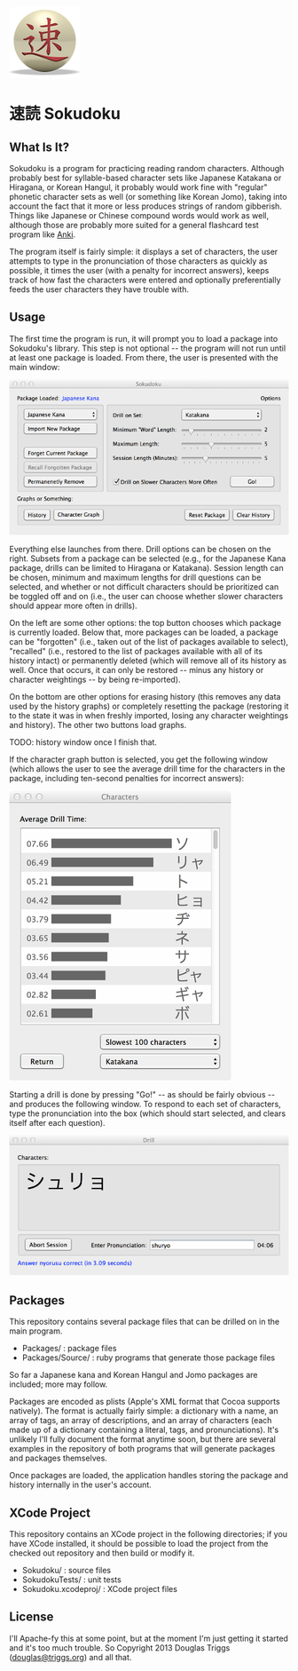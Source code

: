 ![alt logo](Assets/Icon128.png)
# 速読 Sokudoku

## What Is It?

Sokudoku is a program for practicing reading random characters.
Although probably best for syllable-based character sets like Japanese
Katakana or Hiragana, or Korean Hangul, it probably would work fine
with "regular" phonetic character sets as well (or something like
Korean Jomo), taking into account the fact that it more or less
produces strings of random gibberish.  Things like Japanese or Chinese
compound words would work as well, although those are probably more
suited for a general flashcard test program like
[Anki](http://ankisrs.net/).

The program itself is fairly simple: it displays a set of characters,
the user attempts to type in the pronunciation of those characters as
quickly as possible, it times the user (with a penalty for incorrect
answers), keeps track of how fast the characters were entered and
optionally preferentially feeds the user characters they have trouble
with.

## Usage

The first time the program is run, it will prompt you to load a
package into Sokudoku's library.  This step is not optional -- the
program will not run until at least one package is loaded.  From
there, the user is presented with the main window:

![alt main window](Assets/mainwindow.png)

Everything else launches from there.  Drill options can be chosen on
the right.  Subsets from a package can be selected (e.g., for the
Japanese Kana package, drills can be limited to Hiragana or Katakana).
Session length can be chosen, minimum and maximum lengths for drill
questions can be selected, and whether or not difficult characters
should be prioritized can be toggled off and on (i.e., the user can
choose whether slower characters should appear more often in drills).

On the left are some other options: the top button chooses which
package is currently loaded.  Below that, more packages can be loaded,
a package can be "forgotten" (i.e., taken out of the list of packages
available to select), "recalled" (i.e., restored to the list of
packages available with all of its history intact) or permanently
deleted (which will remove all of its history as well.  Once that
occurs, it can only be restored -- minus any history or character
weightings -- by being re-imported).

On the bottom are other options for erasing history (this removes any
data used by the history graphs) or completely resetting the package
(restoring it to the state it was in when freshly imported, losing any
character weightings and history).  The other two buttons load graphs.

TODO: history window once I finish that.

If the character graph button is selected, you get the following
window (which allows the user to see the average drill time for the
characters in the package, including ten-second penalties for
incorrect answers):

![alt character window](Assets/characterwindow.png)

Starting a drill is done by pressing "Go!" -- as should be fairly
obvious -- and produces the following window.  To respond to each
set of characters, type the pronunciation into the box (which should
start selected, and clears itself after each question).

![alt drill window](Assets/drillwindow.png)

## Packages

This repository contains several package files that can be drilled on
in the main program.

- Packages/ : package files
- Packages/Source/ : ruby programs that generate those package files

So far a Japanese kana and Korean Hangul and Jomo packages are included;
more may follow.

Packages are encoded as plists (Apple's XML format that Cocoa supports
natively).  The format is actually fairly simple: a dictionary with a
name, an array of tags, an array of descriptions, and an array of
characters (each made up of a dictionary containing a literal, tags,
and pronunciations).  It's unlikely I'll fully document the format
anytime soon, but there are several examples in the repository of both
programs that will generate packages and packages themselves.

Once packages are loaded, the application handles storing the package
and history internally in the user's account.

## XCode Project

This repository contains an XCode project in the following
directories; if you have XCode installed, it should be possible to
load the project from the checked out repository and then build or
modify it.

- Sokudoku/ : source files
- SokudokuTests/ : unit tests
- Sokudoku.xcodeproj/ : XCode project files

## License

I'll Apache-fy this at some point, but at the moment I'm just getting
it started and it's too much trouble.  So Copyright 2013 Douglas
Triggs (douglas@triggs.org) and all that.
